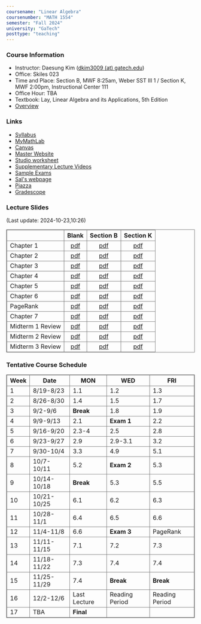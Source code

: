 ```yaml
---
coursename: "Linear Algebra"
coursenumber: "MATH 1554"
semester: "Fall 2024"
university: "GaTech"
posttype: "teaching"
---
```


### Course Information
- Instructor: Daesung Kim ([dkim3009 (at) gatech.edu](mailto:dkim3009@gatech.edu))
- Office: Skiles 023
- Time and Place: Section B, MWF 8:25am, Weber SST III 1 / Section K, MWF 2:00pm, Instructional Center 111
- Office Hour: TBA
- Textbook: Lay, Linear Algebra and its Applications, 5th Edition
- [Overview](overview.pdf)

### Links
- [Syllabus](https://gatech.instructure.com/courses/114544/pages/common-syllabus-fall-2024)
- [MyMathLab](https://www.mymathlab.com)
- [Canvas](https://canvas.gatech.edu)
- [Master Website](https://gatech.instructure.com/courses/114544)
- [Studio worksheet](https://gatech.instructure.com/courses/114544/pages/studio-worksheets)
- [Supplementary Lecture Videos](https://gatech.instructure.com/courses/114544/modules)
- [Sample Exams](https://gatech.instructure.com/courses/114544/pages/sample-exams)
- [Sal's webpage](https://sbarone7.math.gatech.edu/ma1554f24.html)
- [Piazza](https://piazza.com/class/lz8sip014c46zt)
- [Gradescope](https://www.gradescope.com/courses/814142)
 
### Lecture Slides
(Last update: 2024-10-23,10:26)

|                  | Blank                           | Section B                   | Section K                   |
| -                | :-:                             | :-:                         | :-:                         |
| Chapter 1        | [pdf](m1554-ch1-blank.pdf)      | [pdf](m1554-ch1-B.pdf)      | [pdf](m1554-ch1-K.pdf)      |
| Chapter 2        | [pdf](m1554-ch2-blank.pdf)      | [pdf](m1554-ch2-B.pdf)      | [pdf](m1554-ch2-K.pdf)      |
| Chapter 3        | [pdf](m1554-ch3-blank.pdf)      | [pdf](m1554-ch3-B.pdf)      | [pdf](m1554-ch3-K.pdf)      |
| Chapter 4        | [pdf](m1554-ch4-blank.pdf)      | [pdf](m1554-ch4-B.pdf)      | [pdf](m1554-ch4-K.pdf)      |
| Chapter 5        | [pdf](m1554-ch5-blank.pdf)      | [pdf](m1554-ch5-B.pdf)      | [pdf](m1554-ch5-K.pdf)      |
| Chapter 6        | [pdf](m1554-ch6-blank.pdf)      | [pdf](m1554-ch6-B.pdf)      | [pdf](m1554-ch6-K.pdf)      |
| PageRank         | [pdf](m1554-pagerank-blank.pdf) | [pdf](m1554-pagerank-B.pdf) | [pdf](m1554-pagerank-K.pdf) |
| Chapter 7        | [pdf](m1554-ch7-blank.pdf)      | [pdf](m1554-ch7-B.pdf)      | [pdf](m1554-ch7-K.pdf)      |
| Midterm 1 Review | [pdf](m1554-m1review-blank.pdf) | [pdf](m1554-m1review-B.pdf) | [pdf](m1554-m1review-K.pdf) |
| Midterm 2 Review | [pdf](m1554-m2review-blank.pdf) | [pdf](m1554-m2review-B.pdf) | [pdf](m1554-m2review-K.pdf) |
| Midterm 3 Review | [pdf](m1554-m3review-blank.pdf) | [pdf](m1554-m3review-B.pdf) | [pdf](m1554-m3review-K.pdf) |
 

### Tentative Course Schedule
| Week | Date        | MON          | WED            | FRI            |
| ---  | ---         | ---          | ---            | ---            |
| 1    | 8/19-8/23   | 1.1          | 1.2            | 1.3            |
| 2    | 8/26-8/30   | 1.4          | 1.5            | 1.7            |
| 3    | 9/2-9/6     | **Break**    | 1.8            | 1.9            |
| 4    | 9/9-9/13    | 2.1          | **Exam 1**     | 2.2            |
| 5    | 9/16-9/20   | 2.3-4        | 2.5            | 2.8            |
| 6    | 9/23-9/27   | 2.9          | 2.9-3.1        | 3.2            |
| 7    | 9/30-10/4   | 3.3          | 4.9            | 5.1            |
| 8    | 10/7-10/11  | 5.2          | **Exam 2**     | 5.3            |
| 9    | 10/14-10/18 | **Break**    | 5.3            | 5.5            |
| 10   | 10/21-10/25 | 6.1          | 6.2            | 6.3            |
| 11   | 10/28-11/1  | 6.4          | 6.5            | 6.6            |
| 12   | 11/4-11/8   | 6.6          | **Exam 3**     | PageRank       |
| 13   | 11/11-11/15 | 7.1          | 7.2            | 7.3            |
| 14   | 11/18-11/22 | 7.3          | 7.4            | 7.4            |
| 15   | 11/25-11/29 | 7.4          | **Break**      | **Break**      |
| 16   | 12/2-12/6   | Last Lecture | Reading Period | Reading Period |
| 17   | TBA         | **Final**    |                |                |



<style>
table, th, td {
  border: 1px solid #777;
  border-collapse: collapse;
}
</style>

